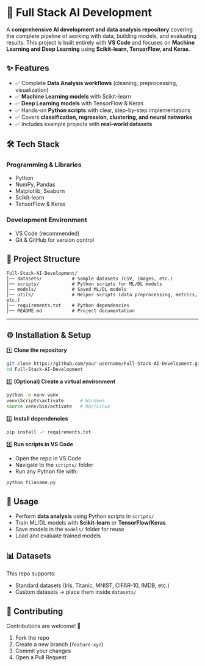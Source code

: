 # 📘 Full Stack AI Development

A **comprehensive AI development and data analysis repository** covering the complete pipeline of working with data, building models, and evaluating results. This project is built entirely with **VS Code** and focuses on **Machine Learning and Deep Learning** using **Scikit-learn, TensorFlow, and Keras**.

## ✨ Features
* ✅ Complete **Data Analysis workflows** (cleaning, preprocessing, visualization)
* ✅ **Machine Learning models** with Scikit-learn
* ✅ **Deep Learning models** with TensorFlow & Keras
* ✅ Hands-on **Python scripts** with clear, step-by-step implementations
* ✅ Covers **classification, regression, clustering, and neural networks**
* ✅ Includes example projects with **real-world datasets**

## 🛠️ Tech Stack
### **Programming & Libraries**
* Python
* NumPy, Pandas
* Matplotlib, Seaborn
* Scikit-learn
* TensorFlow & Keras

### **Development Environment**
* VS Code (recommended)
* Git & GitHub for version control

## 📂 Project Structure

```
Full-Stack-AI-Development/
│── datasets/           # Sample datasets (CSV, images, etc.)  
│── scripts/            # Python scripts for ML/DL models  
│── models/             # Saved ML/DL models  
│── utils/              # Helper scripts (data preprocessing, metrics, etc.)  
│── requirements.txt    # Python dependencies  
│── README.md           # Project documentation  
```

---

## ⚙️ Installation & Setup

1️⃣ **Clone the repository**

```bash
git clone https://github.com/your-username/Full-Stack-AI-Development.git
cd Full-Stack-AI-Development
```

2️⃣ **(Optional) Create a virtual environment**

```bash
python -m venv venv
venv\Scripts\activate      # Windows  
source venv/bin/activate   # Mac/Linux
```

3️⃣ **Install dependencies**

```bash
pip install -r requirements.txt
```

4️⃣ **Run scripts in VS Code**

* Open the repo in VS Code
* Navigate to the `scripts/` folder
* Run any Python file with:

```bash
python filename.py
```

## 🚀 Usage
* Perform **data analysis** using Python scripts in `scripts/`
* Train ML/DL models with **Scikit-learn** or **TensorFlow/Keras**
* Save models in the `models/` folder for reuse
* Load and evaluate trained models

## 📊 Datasets
This repo supports:

* Standard datasets (Iris, Titanic, MNIST, CIFAR-10, IMDB, etc.)
* Custom datasets → place them inside `datasets/`

## 🤝 Contributing
Contributions are welcome! 🎉
1. Fork the repo
2. Create a new branch (`feature-xyz`)
3. Commit your changes
4. Open a Pull Request
